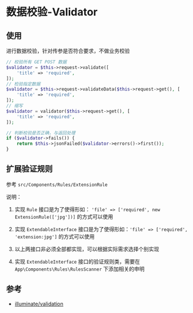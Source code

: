 # 数据校验-Validator

## 使用

进行数据校验，针对传参是否符合要求，不做业务校验

```php
// 校验所有 GET POST 数据
$validator = $this->request->validate([
    'title' => 'required',
]);
// 检验指定数据
$validator = $this->request->validateData($this->request->get(), [
    'title' => 'required',
]);
// 缩写
$validator = validator($this->request->get(), [
    'title' => 'required',
]);

// 判断校验是否正确，与返回处理
if ($validator->fails()) {
    return $this->jsonFailed($validator->errors()->first());
}
```

## 扩展验证规则

参考 `src/Components/Rules/ExtensionRule`

说明：

1. 实现 `Rule` 接口是为了使得形如： `'file' => ['required', new ExtensionRule(['jpg'])]` 的方式可以使用

2. 实现 `ExtendableInterface` 接口是为了使得形如：`'file' => ['required', 'extension:jpg']` 的方式可以使用

3. 以上两接口非必须全部都实现，可以根据实际需求选择个别实现

4. 实现 `ExtendableInterface` 接口的验证规则类，需要在 `App\Components\Rules\RulesScanner` 下添加相关的申明

## 参考

- [illuminate/validation](https://learnku.com/docs/laravel/5.8/validation/3899)
